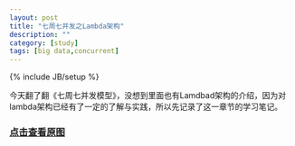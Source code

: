 ```yaml
---
layout: post
title: "七周七并发之Lambda架构"
description: ""
category: [study]
tags: [big data,concurrent]
---
```

{% include JB/setup %}

今天翻了翻《七周七并发模型》，没想到里面也有Lamdbad架构的介绍，因为对lambda架构已经有了一定的了解与实践，所以先记录了这一章节的学习笔记。


### [点击查看原图](/img/Lambda.png)
 
